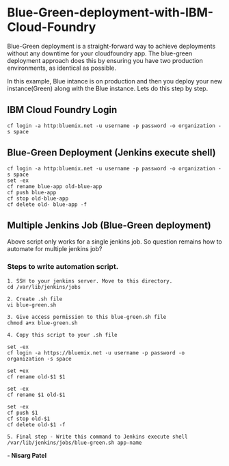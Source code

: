 # Blue-Green-deployment-with-IBM-Cloud-Foundry

Blue-Green deployment is a straight-forward way to achieve deployments without any downtime for your cloudfoundry app. The blue-green deployment approach does this by ensuring you have two production environments, as identical as possible.

In this example, Blue intance is on production and then you deploy your new instance(Green) along with the Blue instance. Lets do this step by step.

## IBM Cloud Foundry Login
```
cf login -a http:bluemix.net -u username -p password -o organization -s space
```

## Blue-Green Deployment (Jenkins execute shell)
```
cf login -a http:bluemix.net -u username -p password -o organization -s space
set -ex 
cf rename blue-app old-blue-app
cf push blue-app
cf stop old-blue-app
cf delete old- blue-app -f
```

##  Multiple Jenkins Job (Blue-Green deployment)

Above script only works for a single jenkins job. So question remains how to automate for multiple jenkins job?

### Steps to write automation script. 
```
1. SSH to your jenkins server. Move to this directory. 
cd /var/lib/jenkins/jobs

2. Create .sh file 
vi blue-green.sh

3. Give access permission to this blue-green.sh file
chmod a+x blue-green.sh

4. Copy this script to your .sh file

set -ex
cf login -a https://bluemix.net -u username -p password -o organization -s space

set +ex
cf rename old-$1 $1

set -ex
cf rename $1 old-$1

set -ex
cf push $1
cf stop old-$1
cf delete old-$1 -f

5. Final step - Write this command to Jenkins execute shell
/var/lib/jenkins/jobs/blue-green.sh app-name
```
**- Nisarg Patel**


